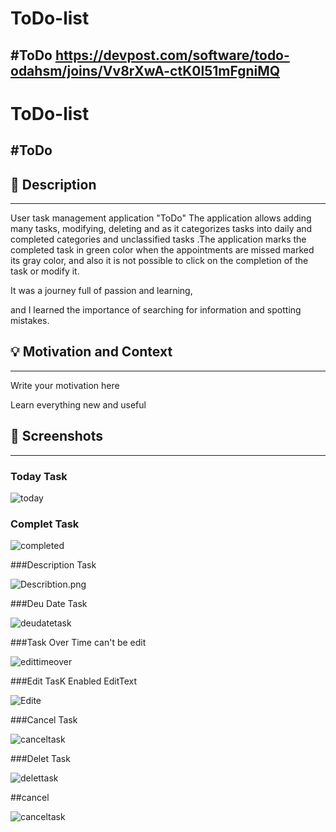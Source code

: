 # ToDo-list
#ToDo
https://devpost.com/software/todo-odahsm/joins/Vv8rXwA-ctK0l51mFgniMQ
---

# ToDo-list
#ToDo
---

<!--- Replace <NadiaAliAlmrashi>
with your Github Username and <https://github.com/NadiaAliAlmrashi/ToDo-list> with the name of your repository. -->
<!--- You can find both of these in the url bar when you open your repository in github. -->


## :scroll: Description
---
User task management application "ToDo"
The application allows adding many tasks, modifying, deleting
and as it categorizes tasks into daily and completed categories
and unclassified tasks .The application marks the completed task in green color
when the appointments are missed marked its gray color,
and also it is not possible to click on the completion of the task or modify it.

It was a journey full of passion and learning,

 and I learned the importance of searching for information and spotting mistakes.
## :bulb: Motivation and Context
---
Write your motivation here

Learn everything new and useful

## :camera_flash: Screenshots
---


### Today Task

![today](today.png)


### Complet Task

![completed](completed.png)


###Description Task

![Describtion.png](Describtion.png)


###Deu Date Task

![deudatetask](deudatetask.png)


###Task Over Time can't be edit

![edittimeover](edittimeover.png)


###Edit TasK Enabled EditText

![Edite](Edite.png)


###Cancel Task

![canceltask](canceltask.png)


###Delet Task

![delettask](delettask.png)


##cancel

![canceltask](canceltask.png)


